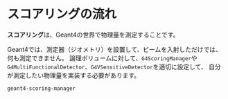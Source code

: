 # スコアリングの流れ

**スコアリング**は、Geant4の世界で物理量を測定することです。

Geant4では、測定器（ジオメトリ）を設置して、ビームを入射しただけでは、何も測定できません。
論理ボリュームに対して、``G4ScoringManager``や``G4MultiFunctionalDetector``、``G4VSensitiveDetector``を適切に設定して、
自分が測定したい物理量を実装する必要があります。

```{toctree}
geant4-scoring-manager
```
